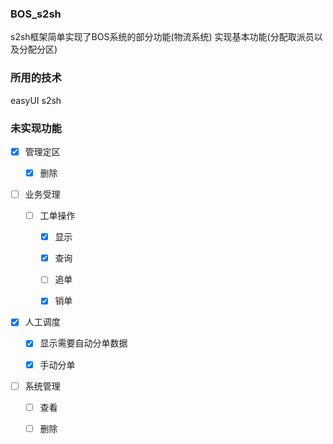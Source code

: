 ### BOS_s2sh
s2sh框架简单实现了BOS系统的部分功能(物流系统)
实现基本功能(分配取派员以及分配分区)

### 所用的技术
easyUI
s2sh


### 未实现功能

- [X] 管理定区

	- [x] 删除

- [ ] 业务受理

	- [ ] 工单操作

		- [x] 显示

		- [x] 查询

		- [ ] 追单

		- [x] 销单
		
- [x] 人工调度

	- [x] 显示需要自动分单数据

	- [x] 手动分单

- [ ] 系统管理

	- [ ] 查看
	
	- [ ] 删除



